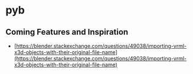 # pyb


## Coming Features and Inspiration

- [https://blender.stackexchange.com/questions/49038/importing-vrml-x3d-objects-with-their-original-file-name](https://blender.stackexchange.com/questions/49038/importing-vrml-x3d-objects-with-their-original-file-name)
